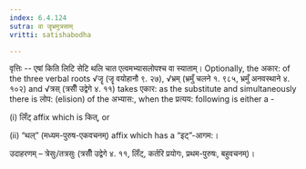 ```yaml
---
index: 6.4.124
sutra: वा जॄभ्रमुत्रसाम्
vritti: satishabodha

---
```

वृत्तिः -- एषां किति लिटि सेटि थलि चात एत्वमभ्यासलोपश्च वा स्याताम्। Optionally, the अकार: of the three verbal roots √जॄ (जॄ वयोहानौ ९. २७), √भ्रम् (भ्रमुँ चलने १. ९८५, भ्रमुँ अनवस्थाने ४. १०२) and √त्रस् (त्रसीँ उद्वेगे ४. ११) takes एकार: as the substitute and simultaneously there is लोप: (elision) of the अभ्यास:, when the प्रत्यय: following is either a -

(i) लिँट् affix which is कित्, or

(ii) “थल्” (मध्यम-पुरुष-एकवचनम्) affix which has a “इट्”-आगम:।


उदाहरणम् – त्रेसुः/तत्रसुः (त्रसीँ उद्वेगे ४. ११, लिँट्, कर्तरि प्रयोगः, प्रथम-पुरुषः, बहुवचनम्)।
